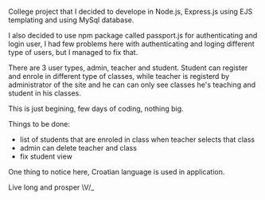 College project that I decided to develope in Node.js, Express.js using EJS templating and using MySql database.

I also decided to use npm package called passport.js for authenticating and login user, I had few problems here with authenticating and loging
different type of users, but I managed to fix that. 

There are 3 user types, admin, teacher and student.
Student can register and enrole in different type of classes, while teacher is registerd by administrator of the site and he can
can only see classes he's teaching and student in his classes.

This is just begining, few days of coding, nothing big.

Things to be done:
- list of students that are enroled in class when teacher selects that class
- admin can delete teacher and class
- fix student view

One thing to notice here, Croatian language is used in application.

Live long and prosper  \V/_

